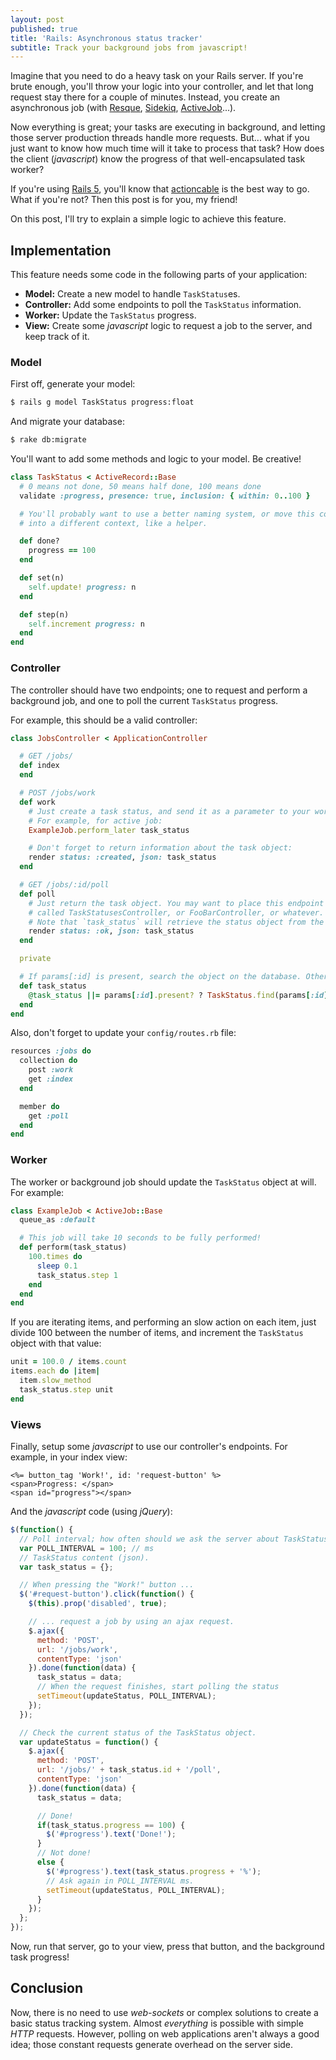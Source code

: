```yaml
---
layout: post
published: true
title: 'Rails: Asynchronous status tracker'
subtitle: Track your background jobs from javascript!
---
```


Imagine that you need to do a heavy task on your Rails server. If you're brute enough, you'll throw your logic into your controller, and let that long request stay there for a couple of minutes. Instead, you create an asynchronous job (with [Resque](https://github.com/resque/resque), [Sidekiq](https://github.com/mperham/sidekiq/), [ActiveJob](https://github.com/rails/rails/tree/master/activejob)...).

Now everything is great; your tasks are executing in background, and letting those server production threads handle more requests. But... what if you just want to know how much time will it take to process that task? How does the client (*javascript*) know the progress of that well-encapsulated task worker?

If you're using [Rails 5](http://guides.rubyonrails.org/5_0_release_notes.html), you'll know that [actioncable](https://github.com/rails/rails/tree/master/actioncable) is the best way to go. What if you're not? Then this post is for you, my friend!

On this post, I'll try to explain a simple logic to achieve this feature.

## Implementation

This feature needs some code in the following parts of your application:

- **Model:** Create a new model to handle `TaskStatus`es.
- **Controller:** Add some endpoints to poll the `TaskStatus` information.
- **Worker:** Update the `TaskStatus` progress.
- **View:** Create some *javascript* logic to request a job to the server, and keep track of it.

### Model

First off, generate your model:

````sh
$ rails g model TaskStatus progress:float
````

And migrate your database:

````sh
$ rake db:migrate
````

You'll want to add some methods and logic to your model. Be creative!

````ruby
class TaskStatus < ActiveRecord::Base
  # 0 means not done, 50 means half done, 100 means done
  validate :progress, presence: true, inclusion: { within: 0..100 }

  # You'll probably want to use a better naming system, or move this code
  # into a different context, like a helper.

  def done?
    progress == 100
  end

  def set(n)
    self.update! progress: n
  end

  def step(n)
    self.increment progress: n
  end
end
````

### Controller

The controller should have two endpoints; one to request and perform a background job, and one to poll
the current `TaskStatus` progress.

For example, this should be a valid controller:

````rb
class JobsController < ApplicationController

  # GET /jobs/
  def index
  end

  # POST /jobs/work
  def work
    # Just create a task status, and send it as a parameter to your worker.
    # For example, for active job:
    ExampleJob.perform_later task_status

    # Don't forget to return information about the task object:
    render status: :created, json: task_status
  end

  # GET /jobs/:id/poll
  def poll
    # Just return the task object. You may want to place this endpoint into another controller,
    # called TaskStatusesController, or FooBarController, or whatever.
    # Note that `task_status` will retrieve the status object from the database.
    render status: :ok, json: task_status
  end

  private

  # If params[:id] is present, search the object on the database. Otherwise, create a new one!
  def task_status
    @task_status ||= params[:id].present? ? TaskStatus.find(params[:id]) : TaskStatus.create!(progress: 0)
  end
end
````

Also, don't forget to update your `config/routes.rb` file:

````rb
resources :jobs do
  collection do
    post :work
    get :index
  end

  member do
    get :poll
  end
end
````

### Worker

The worker or background job should update the `TaskStatus` object at will. For example:

````rb
class ExampleJob < ActiveJob::Base
  queue_as :default

  # This job will take 10 seconds to be fully performed!
  def perform(task_status)
    100.times do
      sleep 0.1
      task_status.step 1
    end
  end
end
````

If you are iterating items, and performing an slow action on each item, just divide 100 between the number of items, and increment the `TaskStatus` object with that value:

````rb
unit = 100.0 / items.count
items.each do |item|
  item.slow_method
  task_status.step unit
end
````

### Views

Finally, setup some *javascript* to use our controller's endpoints. For example, in your index view:

````erb
<%= button_tag 'Work!', id: 'request-button' %>
<span>Progress: </span>
<span id="progress"></span>
````

And the *javascript* code (using *jQuery*):

````js
$(function() {
  // Poll interval; how often should we ask the server about TaskStatus?
  var POLL_INTERVAL = 100; // ms
  // TaskStatus content (json).
  var task_status = {};

  // When pressing the "Work!" button ...
  $('#request-button').click(function() {
    $(this).prop('disabled', true);

    // ... request a job by using an ajax request.
    $.ajax({
      method: 'POST',
      url: '/jobs/work',
      contentType: 'json'
    }).done(function(data) {
      task_status = data;
      // When the request finishes, start polling the status
      setTimeout(updateStatus, POLL_INTERVAL);
    });
  });

  // Check the current status of the TaskStatus object.
  var updateStatus = function() {
    $.ajax({
      method: 'POST',
      url: '/jobs/' + task_status.id + '/poll',
      contentType: 'json'
    }).done(function(data) {
      task_status = data;

      // Done!
      if(task_status.progress == 100) {
        $('#progress').text('Done!');
      }
      // Not done!
      else {
        $('#progress').text(task_status.progress + '%');
        // Ask again in POLL_INTERVAL ms.
        setTimeout(updateStatus, POLL_INTERVAL);
      }
    });
  };
});
````

Now, run that server, go to your view, press that button, and the background task progress!

## Conclusion

Now, there is no need to use *web-sockets* or complex solutions to create a basic status tracking system. Almost *everything* is possible with simple *HTTP* requests. However, polling on web applications aren't always a good idea; those constant requests generate overhead on the server side.
